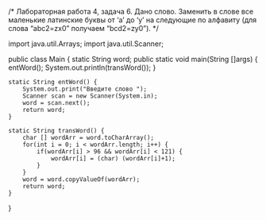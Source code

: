 /*
 Лабораторная работа 4, задача 6.
Дано слово. Заменить в слове все маленькие латинские буквы от ‘a’ до ‘y’
 на следующие по алфавиту (для слова “abc2=zx0” получаем “bcd2=zy0”).
 */

import java.util.Arrays;
import java.util.Scanner;

public class Main {
	static String word;
	public static void main(String []args) {
		entWord();
		System.out.println(transWord());
	}
	
	static String entWord() {
		System.out.print("Введите слово ");
		Scanner scan = new Scanner(System.in);
		word = scan.next();
		return word;
	}
	
	static String transWord() {
		char [] wordArr = word.toCharArray();
		for(int i = 0; i < wordArr.length; i++) {
			if(wordArr[i] > 96 && wordArr[i] < 121) {
				wordArr[i] = (char) (wordArr[i]+1);			
			}
		}
		word = word.copyValueOf(wordArr);
		return word;
	}
}
